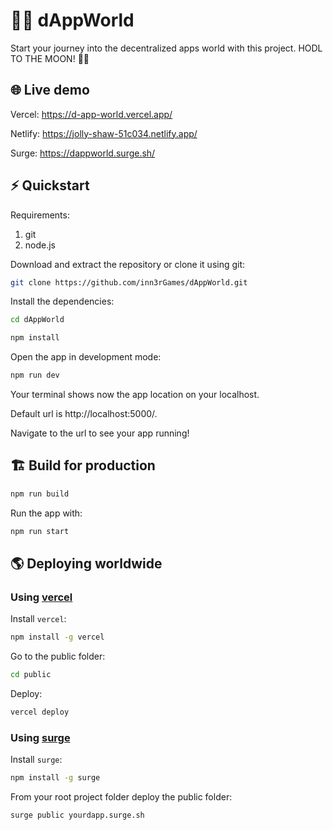 # 👨‍💻 dAppWorld
Start your journey into the decentralized apps world with this project.
HODL TO THE MOON! 🚀🌑


## 🌐 Live demo
Vercel: https://d-app-world.vercel.app/  

Netlify: https://jolly-shaw-51c034.netlify.app/  

Surge: https://dappworld.surge.sh/  


## ⚡ Quickstart
Requirements: 

1. git  
2. node.js  

Download and extract the repository or clone it using git:
```bash
git clone https://github.com/inn3rGames/dAppWorld.git
```
Install the dependencies:
```bash
cd dAppWorld
```  
```bash
npm install
```
Open the app in development mode:
```bash
npm run dev 
``` 

Your terminal shows now the app location on your localhost.  

Default url is http://localhost:5000/.  

Navigate to the url to see your app running! 

## 🏗️ Build for production
```bash
npm run build
```
Run the app with:
```bash
npm run start
```

## 🌎 Deploying worldwide
### Using [vercel](https://vercel.com) 

Install `vercel`:
```bash
npm install -g vercel
```
Go to the public folder:
```bash
cd public
```
Deploy:
```bash
vercel deploy
```


### Using [surge](https://surge.sh/)

Install `surge`:
```bash
npm install -g surge
```
From your root project folder deploy the public folder:
```bash
surge public yourdapp.surge.sh
```